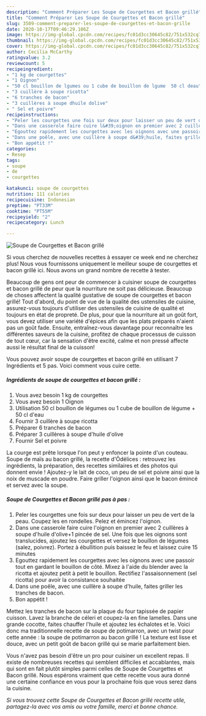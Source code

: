 ```yaml
---
description: "Comment Préparer Les Soupe de Courgettes et Bacon grillé"
title: "Comment Préparer Les Soupe de Courgettes et Bacon grillé"
slug: 3509-comment-preparer-les-soupe-de-courgettes-et-bacon-grille
date: 2020-10-17T09:46:29.106Z
image: https://img-global.cpcdn.com/recipes/fc01d3cc30645c82/751x532cq70/soupe-de-courgettes-et-bacon-grille-photo-principale-de-la-recette.jpg
thumbnail: https://img-global.cpcdn.com/recipes/fc01d3cc30645c82/751x532cq70/soupe-de-courgettes-et-bacon-grille-photo-principale-de-la-recette.jpg
cover: https://img-global.cpcdn.com/recipes/fc01d3cc30645c82/751x532cq70/soupe-de-courgettes-et-bacon-grille-photo-principale-de-la-recette.jpg
author: Cecilia McCarthy
ratingvalue: 3.2
reviewcount: 5
recipeingredient:
- "1 kg de courgettes"
- "1 Oignon"
- "50 cl bouillon de lgumes ou 1 cube de bouillon de lgume  50 cl deau"
- "3 cuillère à soupe ricotta"
- "6 tranches de bacon"
- "3 cuillères à soupe dhuile dolive"
- " Sel et poivre"
recipeinstructions:
- "Peler les courgettes une fois sur deux pour laisser un peu de vert de la peau. Coupez les en rondelles. Pelez et émincez l&#39;oignon."
- "Dans une casserole faire cuire l&#39;oignon en premier avec 2 cuillères à soupe d&#39;huile d&#39;olive+1 pincée de sel. Une fois que les oignons sont translucides, ajoutez les courgettes et versez le bouillon de légumes (salez, poivrez). Portez à ébullition puis baissez le feu et laissez cuire 15 minutes"
- "Egouttez rapidement les courgettes avec les oignons avec une passoir tout en gardant le bouillon de côté. Mixez à l&#39;aide du blender avec la ricotta et ajoutez petit à petit le bouillon. Rectifiez l&#39;assaisonnement (sel ricotta) pour avoir la consistance souhaitée"
- "Dans une poêle, avec une cuillère à soupe d&#39;huile, faites griller les tranches de bacon."
- "Bon appétit !"
categories:
- Resep
tags:
- soupe
- de
- courgettes

katakunci: soupe de courgettes 
nutrition: 111 calories
recipecuisine: Indonesian
preptime: "PT33M"
cooktime: "PT55M"
recipeyield: "2"
recipecategory: Lunch

---
```



![Soupe de Courgettes et Bacon grillé](https://img-global.cpcdn.com/recipes/fc01d3cc30645c82/751x532cq70/soupe-de-courgettes-et-bacon-grille-photo-principale-de-la-recette.jpg)

Si vous cherchez de nouvelles recettes à essayer ce week end ne cherchez plus! Nous vous fournissons uniquement le meilleur soupe de courgettes et bacon grillé ici. Nous avons un grand nombre de recette à tester.

Beaucoup de gens ont peur de commencer à cuisiner soupe de courgettes et bacon grillé de peur que la nourriture ne soit pas délicieuse. Beaucoup de choses affectent la qualité gustative de soupe de courgettes et bacon grillé! Tout d'abord, du point de vue de la qualité des ustensiles de cuisine, assurez-vous toujours d'utiliser des ustensiles de cuisine de qualité et toujours en état de propreté. De plus, pour que la nourriture ait un goût fort, vous devez utiliser une variété d'épices afin que les plats préparés n'aient pas un goût fade. Ensuite, entraînez-vous davantage pour reconnaître les différentes saveurs de la cuisine, profitez de chaque processus de cuisson de tout cœur, car la sensation d'être excité, calme et non pressé affecte aussi le résultat final de la cuisson!

<!--inarticleads1-->

Vous pouvez avoir soupe de courgettes et bacon grillé en utilisant 7 Ingrédients et 5 pas. Voici comment vous cuire cette.

##### Ingrédients de soupe de courgettes et bacon grillé :

1. Vous avez besoin 1 kg de courgettes
1. Vous avez besoin 1 Oignon
1. Utilisation 50 cl bouillon de légumes ou 1 cube de bouillon de légume + 50 cl d&#39;eau
1. Fournir 3 cuillère à soupe ricotta
1. Préparer 6 tranches de bacon
1. Préparer 3 cuillères à soupe d&#39;huile d&#39;olive
1. Fournir  Sel et poivre


La courge est prête lorsque l&#39;on peut y enfoncer la pointe d&#39;un couteau. Soupe de maïs au bacon grillé, la recette d&#39;Ôdélices : retrouvez les ingrédients, la préparation, des recettes similaires et des photos qui donnent envie ! Ajoutez-y le lait de coco, un peu de sel et poivre ainsi que la noix de muscade en poudre. Faire griller l&#39;oignon ainsi que le bacon émincé et servez avec la soupe. 

<!--inarticleads2-->

##### Soupe de Courgettes et Bacon grillé pas à pas :

1. Peler les courgettes une fois sur deux pour laisser un peu de vert de la peau. Coupez les en rondelles. Pelez et émincez l&#39;oignon.
1. Dans une casserole faire cuire l&#39;oignon en premier avec 2 cuillères à soupe d&#39;huile d&#39;olive+1 pincée de sel. Une fois que les oignons sont translucides, ajoutez les courgettes et versez le bouillon de légumes (salez, poivrez). Portez à ébullition puis baissez le feu et laissez cuire 15 minutes
1. Egouttez rapidement les courgettes avec les oignons avec une passoir tout en gardant le bouillon de côté. Mixez à l&#39;aide du blender avec la ricotta et ajoutez petit à petit le bouillon. Rectifiez l&#39;assaisonnement (sel ricotta) pour avoir la consistance souhaitée
1. Dans une poêle, avec une cuillère à soupe d&#39;huile, faites griller les tranches de bacon.
1. Bon appétit !


Mettez les tranches de bacon sur la plaque du four tapissée de papier cuisson. Lavez la branche de céleri et coupez-la en fine lamelles. Dans une grande cocotte, faites chauffer l&#39;huile et ajoutez les échalotes et le. Voici donc ma traditionnelle recette de soupe de potimarron, avec un twist pour cette année : la soupe de potimarron au bacon grillé ! La texture est lisse et douce, avec un petit goût de bacon grillé qui se marie parfaitement bien. 

<!--inarticleads1-->

<p>
Vous n'avez pas besoin d'être un pro pour cuisiner un excellent repas. Il existe de nombreuses recettes qui semblent difficiles et accablantes, mais qui sont en fait plutôt simples parmi celles de Soupe de Courgettes et Bacon grillé. Nous espérons vraiment que cette recette vous aura donné une certaine confiance en vous pour la prochaine fois que vous serez dans la cuisine.
</p>

<p>
<i>Si vous trouvez cette Soupe de Courgettes et Bacon grillé recette utile, partagez-la avec vos amis ou votre famille, merci et bonne chance.</i>
</p>
